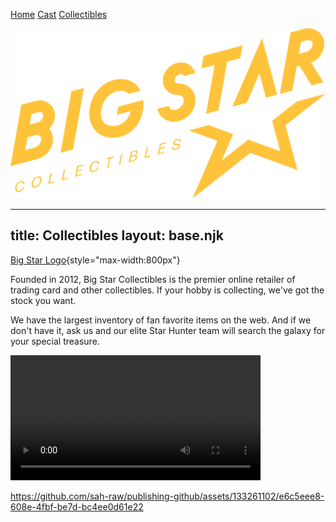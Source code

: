 [Home](README.md) [Cast](cast.md) [Collectibles](Collectibles.md)

<img src="images/logo_bigstar.svg" alt="Big star Logo" style="width:300">

---
title: Collectibles
layout: base.njk
---

[Big Star Logo](images/logo_bigstar.svg){style="max-width:800px"}

Founded in 2012, Big Star Collectibles is the premier online retailer of trading card and other collectibles. If your hobby is collecting, we've got the stock you want.

We have the largest inventory of fan favorite items on the web. And if we don't have it, ask us and our elite Star Hunter team will search the galaxy for your special treasure.

<div class="ratio ratio-1x1" style="max-width:800px">
<video  width="400px" height="auto" controls>
  <source src="/images/video.mp4" type="video/mp4">
  Your browser does not support the video tag.
</video>
</div>


https://github.com/sah-raw/publishing-github/assets/133261102/e6c5eee8-608e-4fbf-be7d-bc4ee0d61e22

